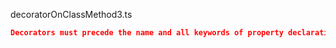 decoratorOnClassMethod3.ts
```json
Decorators must precede the name and all keywords of property declarations.
```
